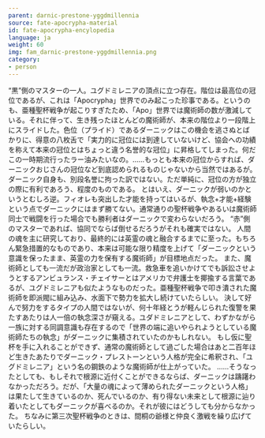 ```yaml
---
parent: darnic-prestone-yggdmillennia
source: fate-apocrypha-material
id: fate-apocrypha-encylopedia
language: ja
weight: 60
img: fam_darnic-prestone-yggdmillennia.png
category:
- person
---
```


“黒”側のマスターの一人。ユグドミレニアの頂点に立つ存在。階位は最高位の冠位であるが、これは「Apocrypha」世界でのみ起こった珍事である。というのも、亜種聖杯戦争が起こりすぎたため、「Apo」世界では魔術師の数が激減している。それに伴って、生き残ったほとんどの魔術師が、本来の階位より一段階上にスライドした。色位（プライド）であるダーニックはこの機会を逃さぬとばかりに、得意の八枚舌で「実力的に冠位には到達していないけど、協会への功績を称えて本来の冠位とはちょっと違う名誉的な冠位」に昇格してしまった。何だこの一時期流行ったラー油みたいなの。……もっとも本来の冠位からすれば、ダーニックおじさんの冠位など到底認められるものじゃないから当然ではあるが。
ダーニック自身も、別段名誉に拘った訳ではない。ただ単純に、冠位の方が独立の際に有利であろう、程度のものである。
とはいえ、ダーニックが弱いのかというとむしろ逆。フィオレも突出した才能を持ってはいるが、執念+才能+経験という点でダーニックにはまず勝てない。通常通りの聖杯戦争やあるいは魔術師同士で戦闘を行った場合でも勝利者はダーニックで変わらないだろう。
“赤”側のマスターであれば、協同でならば倒せるだろうがそれも確実ではない。
人間の魂を主に研究しており、最終的には英霊の魂と融合するまでに至った。もちろん緊急措置的なものであり、本来は可能な限り精度を上げて「ダーニックという意識を保ったまま、英霊の力を保有する魔術師」が目標地点だった。
また、魔術師としても一流だが政治家としても一流。救急車を追いかけてでも訴訟させようとするアンビュランス・チェイサーとはアメリカで弁護士を揶揄する言葉であるが、ユグドミレニアも似たようなものだった。亜種聖杯戦争で叩き潰された魔術師を即派閥に組み込み、水面下で勢力を拡大し続けていたらしい。
決して好んで努力をするタイプの人間ではないが、何十年経とうが軽んじられた復警を果たすあたりは人一倍の執念深さが窺える。ユダドミレニアとして、わずかながら一族に対する同調意識も存在するので「世界の端に追いやられようとしている魔術師たちの執念」がダーニックに集積されていたのかもしれない。
もし仮に聖杯を手に入れることができず、通常の魔術師として過ごした場合はあと二百年ほど生きたあたりでダーニック・プレストーンという人格が完全に希釈され、「ユグドミレニア」という名の鋼鉄のような魔術師が仕上がっていた。
……そうなったとしても、もしそれで根源に近付くことができるならば、ダーニックは躊躇わなかっただろう。だが、「大量の魂によって薄められたダーニックという人格」は果たして生きているのか、死んでいるのか、有り得ない未来として根源に辿り着いたとしてもダーニックが喜べるのか。それが彼にはどうしても分からなかった。
ちなみに第三次聖杯戦争のときは、間桐の爺様と仲良く激戦を繰り広げていたらしい。
